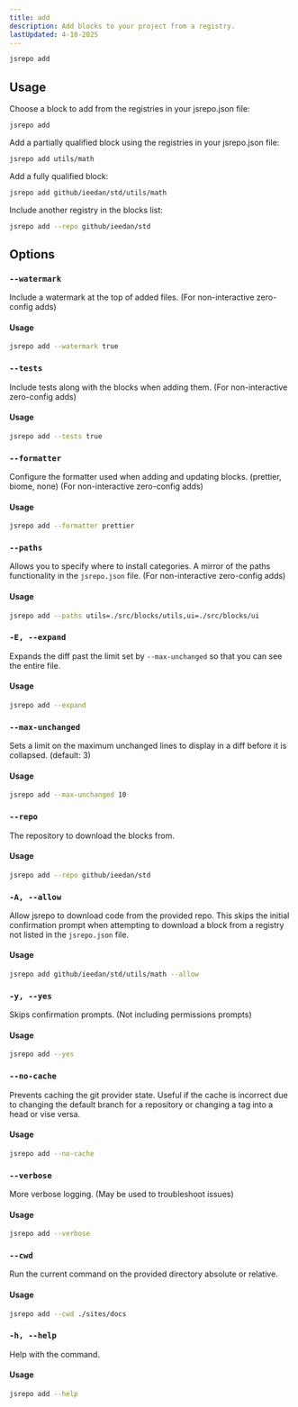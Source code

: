 ```yaml
---
title: add
description: Add blocks to your project from a registry.
lastUpdated: 4-10-2025
---
```


```sh
jsrepo add
```

## Usage

Choose a block to add from the registries in your jsrepo.json file:

```sh
jsrepo add
```

Add a partially qualified block using the registries in your jsrepo.json file:

```sh
jsrepo add utils/math
```

Add a fully qualified block:

```sh
jsrepo add github/ieedan/std/utils/math
```

Include another registry in the blocks list:

```sh
jsrepo add --repo github/ieedan/std
```

## Options

### `--watermark`
Include a watermark at the top of added files. (For non-interactive zero-config adds)

#### Usage
```sh
jsrepo add --watermark true
```

### `--tests`
Include tests along with the blocks when adding them. (For non-interactive zero-config adds)

#### Usage
```sh
jsrepo add --tests true
```

### `--formatter`
Configure the formatter used when adding and updating blocks. (prettier, biome, none) (For non-interactive zero-config adds)

#### Usage
```sh
jsrepo add --formatter prettier
```

### `--paths`
Allows you to specify where to install categories. A mirror of the paths functionality in the `jsrepo.json` file. (For non-interactive zero-config adds)

#### Usage
```sh
jsrepo add --paths utils=./src/blocks/utils,ui=./src/blocks/ui
```

### `-E, --expand`
Expands the diff past the limit set by `--max-unchanged` so that you can see the entire file.

#### Usage
```sh
jsrepo add --expand
```

### `--max-unchanged`
Sets a limit on the maximum unchanged lines to display in a diff before it is collapsed. (default: 3)

#### Usage
```sh
jsrepo add --max-unchanged 10
```

### `--repo`
The repository to download the blocks from.

#### Usage
```sh
jsrepo add --repo github/ieedan/std
```

### `-A, --allow`
Allow jsrepo to download code from the provided repo. This skips the initial confirmation prompt when attempting to download a block from a registry not listed in the `jsrepo.json` file.

#### Usage
```sh
jsrepo add github/ieedan/std/utils/math --allow
```

### `-y, --yes`
Skips confirmation prompts. (Not including permissions prompts)

#### Usage
```sh
jsrepo add --yes
```

### `--no-cache`

Prevents caching the git provider state. Useful if the cache is incorrect due to changing the default branch for a repository or changing a tag into a head or vise versa.

#### Usage

```sh
jsrepo add --no-cache
```

### `--verbose`

More verbose logging. (May be used to troubleshoot issues)

#### Usage

```sh
jsrepo add --verbose
```

### `--cwd`

Run the current command on the provided directory absolute or relative.

#### Usage

```sh
jsrepo add --cwd ./sites/docs
```

### `-h, --help`

Help with the command.

#### Usage

```sh
jsrepo add --help
```
